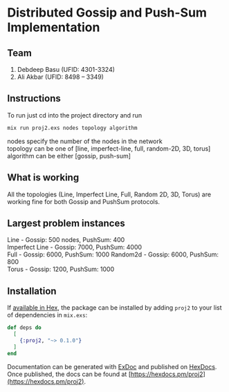 # Distributed Gossip and Push-Sum Implementation



## Team

1. Debdeep Basu (UFID: 4301-3324)
2. Ali Akbar (UFID: 8498 – 3349)

## Instructions

To run just cd into the project directory and run
```bash
mix run proj2.exs nodes topology algorithm
```

nodes specify the number of the nodes in the network  
topology can be one of [line, imperfect-line, full, random-2D, 3D, torus]  
algorithm can be either [gossip, push-sum]

## What is working

All the topologies (Line, Imperfect Line, Full, Random 2D, 3D, Torus) are working fine for both Gossip and PushSum protocols.

## Largest problem instances

Line - Gossip: 500 nodes, PushSum: 400  
Imperfect Line - Gossip: 7000, PushSum: 4000  
Full - Gossip:  6000, PushSum: 1000
Random2d - Gossip: 6000, PushSum: 800    
Torus - Gossip: 1200, PushSum: 1000

## Installation

If [available in Hex](https://hex.pm/docs/publish), the package can be installed
by adding `proj2` to your list of dependencies in `mix.exs`:

```elixir
def deps do
  [
    {:proj2, "~> 0.1.0"}
  ]
end
```

Documentation can be generated with [ExDoc](https://github.com/elixir-lang/ex_doc)
and published on [HexDocs](https://hexdocs.pm). Once published, the docs can
be found at [https://hexdocs.pm/proj2](https://hexdocs.pm/proj2).

